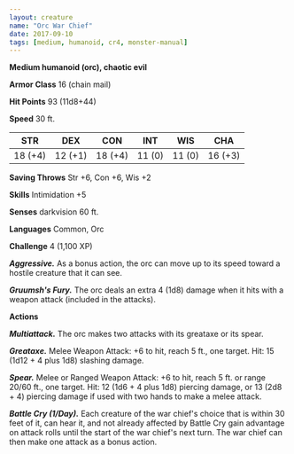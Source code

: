 ```yaml
---
layout: creature
name: "Orc War Chief"
date: 2017-09-10
tags: [medium, humanoid, cr4, monster-manual]
---
```


**Medium humanoid (orc), chaotic evil**

**Armor Class** 16 (chain mail)

**Hit Points** 93 (11d8+44)

**Speed** 30 ft.

|   STR   |   DEX   |   CON   |   INT   |   WIS   |   CHA   |
|:-----:|:-----:|:-----:|:-----:|:-----:|:-----:|
| 18 (+4) | 12 (+1) | 18 (+4) | 11 (0) | 11 (0) | 16 (+3) |

**Saving Throws** Str +6, Con +6, Wis +2

**Skills** Intimidation +5

**Senses** darkvision 60 ft.

**Languages** Common, Orc

**Challenge** 4 (1,100 XP)

***Aggressive.*** As a bonus action, the orc can move up to its speed toward a hostile creature that it can see.

***Gruumsh's Fury.*** The orc deals an extra 4 (1d8) damage when it hits with a weapon attack (included in the attacks).

**Actions**

***Multiattack.*** The orc makes two attacks with its greataxe or its spear.

***Greataxe.*** Melee Weapon Attack: +6 to hit, reach 5 ft., one target. Hit: 15 (1d12 + 4 plus 1d8) slashing damage.

***Spear.*** Melee or Ranged Weapon Attack: +6 to hit, reach 5 ft. or range 20/60 ft., one target. Hit: 12 (1d6 + 4 plus 1d8) piercing damage, or 13 (2d8 + 4) piercing damage if used with two hands to make a melee attack.

***Battle Cry (1/Day).*** Each creature of the war chief's choice that is within 30 feet of it, can hear it, and not already affected by Battle Cry gain advantage on attack rolls until the start of the war chief's next turn. The war chief can then make one attack as a bonus action.

